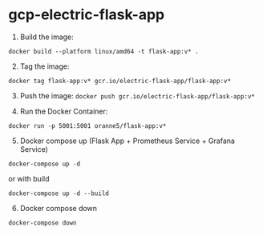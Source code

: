 # gcp-electric-flask-app

1. Build the image:

`docker build --platform linux/amd64 -t flask-app:v* .`

2. Tag the image:

`docker tag flask-app:v* gcr.io/electric-flask-app/flask-app:v*`

3. Push the image:
`docker push gcr.io/electric-flask-app/flask-app:v*`

4. Run the Docker Container:

`docker run -p 5001:5001 oranne5/flask-app:v*`

5. Docker compose up (Flask App + Prometheus Service + Grafana Service)

`docker-compose up -d`

or with build

`docker-compose up -d --build`

6. Docker compose down     

`docker-compose down`

